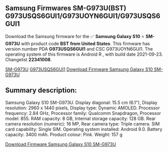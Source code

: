 <h2>Samsung Firmwares SM-G973U(BST) G973USQS6GUI1/G973UOYN6GUI1/G973USQS6GUI1</h2>
Download the Samsung firmware for the ✅ <strong>Samsung Galaxy S10 </strong> ⭐ <strong>SM-G973U</strong> with product code <strong>BST</strong> <strong> from United States</strong>. This firmware has version number PDA <strong>G973USQS6GUI1</strong> and CSC G973UOYN6GUI1. The operating system of this firmware is Android R , with build date 2021-09-23. Changelist <strong>22341008</strong>.


[SM-G973U](https://samfirm.shop/samsung/model/SM-G973U)
[G973USQS6GUI1](https://samfirm.shop/samsung/pda/G973USQS6GUI1)
[Download Firmware Samsung Galaxy S10 SM-G973U](https://samfirm.shop/samsung/firmware/459465)
<h2>Summary description:</h2>
<p>Samsung Galaxy S10 SM-G973U. Display diagonal: 15.5 cm (6.1"), Display resolution: 2960 x 1440 pixels, Display type: Dynamic AMOLED. Processor frequency: 2.84 GHz, Processor family: Qualcomm Snapdragon, Processor model: 855. RAM capacity: 8 GB, Internal storage capacity: 128 GB. Rear camera resolution (numeric): 16 MP, Rear camera type: Triple camera. SIM card capability: Single SIM. Operating system installed: Android 9.0. Battery capacity: 3400 mAh. Product colour: Pink. Weight: 157 g</p>


[Download Firmware Samsung Galaxy S10 SM-G973U](https://samfirm.shop/samsung/firmware/459465)
